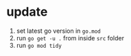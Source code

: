 # update
1. set latest go version in `go.mod`
2. run `go get -u .` from inside `src` folder
3. run `go mod tidy`
